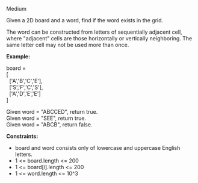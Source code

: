 Medium

Given a 2D board and a word, find if the word exists in the grid.

The word can be constructed from letters of sequentially adjacent cell, where "adjacent" cells are those horizontally or vertically neighboring. The same letter cell may not be used more than once.

**Example:**

board =  
[  
&nbsp;&nbsp;['A','B','C','E'],  
&nbsp;&nbsp;['S','F','C','S'],  
&nbsp;&nbsp;['A','D','E','E']  
]  

Given word = "ABCCED", return true.  
Given word = "SEE", return true.  
Given word = "ABCB", return false.  
 

**Constraints:**

- board and word consists only of lowercase and uppercase English letters.  
- 1 <= board.length <= 200  
- 1 <= board[i].length <= 200  
- 1 <= word.length <= 10^3  
